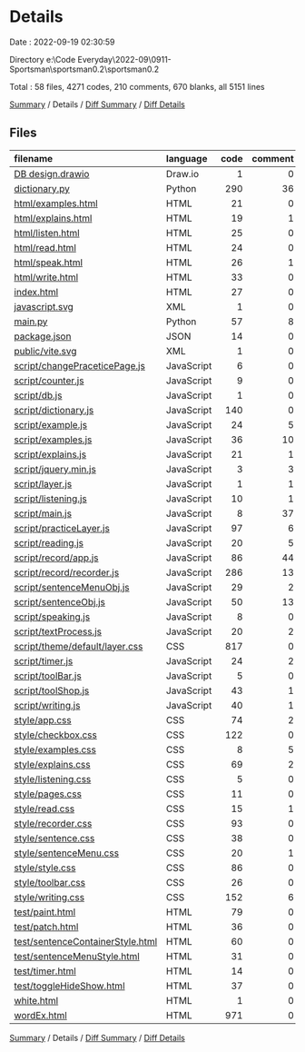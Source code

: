# Details

Date : 2022-09-19 02:30:59

Directory e:\\Code Everyday\\2022-09\\0911-Sportsman\\sportsman0.2\\sportsman0.2

Total : 58 files,  4271 codes, 210 comments, 670 blanks, all 5151 lines

[Summary](results.md) / Details / [Diff Summary](diff.md) / [Diff Details](diff-details.md)

## Files
| filename | language | code | comment | blank | total |
| :--- | :--- | ---: | ---: | ---: | ---: |
| [DB design.drawio](/DB%20design.drawio) | Draw.io | 1 | 0 | 0 | 1 |
| [dictionary.py](/dictionary.py) | Python | 290 | 36 | 75 | 401 |
| [html/examples.html](/html/examples.html) | HTML | 21 | 0 | 3 | 24 |
| [html/explains.html](/html/explains.html) | HTML | 19 | 1 | 3 | 23 |
| [html/listen.html](/html/listen.html) | HTML | 25 | 0 | 7 | 32 |
| [html/read.html](/html/read.html) | HTML | 24 | 0 | 4 | 28 |
| [html/speak.html](/html/speak.html) | HTML | 26 | 1 | 6 | 33 |
| [html/write.html](/html/write.html) | HTML | 33 | 0 | 3 | 36 |
| [index.html](/index.html) | HTML | 27 | 0 | 5 | 32 |
| [javascript.svg](/javascript.svg) | XML | 1 | 0 | 0 | 1 |
| [main.py](/main.py) | Python | 57 | 8 | 27 | 92 |
| [package.json](/package.json) | JSON | 14 | 0 | 0 | 14 |
| [public/vite.svg](/public/vite.svg) | XML | 1 | 0 | 0 | 1 |
| [script/changePraceticePage.js](/script/changePraceticePage.js) | JavaScript | 6 | 0 | 1 | 7 |
| [script/counter.js](/script/counter.js) | JavaScript | 9 | 0 | 1 | 10 |
| [script/db.js](/script/db.js) | JavaScript | 1 | 0 | 0 | 1 |
| [script/dictionary.js](/script/dictionary.js) | JavaScript | 140 | 0 | 11 | 151 |
| [script/example.js](/script/example.js) | JavaScript | 24 | 5 | 5 | 34 |
| [script/examples.js](/script/examples.js) | JavaScript | 36 | 10 | 14 | 60 |
| [script/explains.js](/script/explains.js) | JavaScript | 21 | 1 | 6 | 28 |
| [script/jquery.min.js](/script/jquery.min.js) | JavaScript | 3 | 3 | 1 | 7 |
| [script/layer.js](/script/layer.js) | JavaScript | 1 | 1 | 0 | 2 |
| [script/listening.js](/script/listening.js) | JavaScript | 10 | 1 | 5 | 16 |
| [script/main.js](/script/main.js) | JavaScript | 8 | 37 | 12 | 57 |
| [script/practiceLayer.js](/script/practiceLayer.js) | JavaScript | 97 | 6 | 12 | 115 |
| [script/reading.js](/script/reading.js) | JavaScript | 20 | 5 | 7 | 32 |
| [script/record/app.js](/script/record/app.js) | JavaScript | 86 | 44 | 37 | 167 |
| [script/record/recorder.js](/script/record/recorder.js) | JavaScript | 286 | 13 | 58 | 357 |
| [script/sentenceMenuObj.js](/script/sentenceMenuObj.js) | JavaScript | 29 | 2 | 2 | 33 |
| [script/sentenceObj.js](/script/sentenceObj.js) | JavaScript | 50 | 13 | 20 | 83 |
| [script/speaking.js](/script/speaking.js) | JavaScript | 8 | 0 | 2 | 10 |
| [script/textProcess.js](/script/textProcess.js) | JavaScript | 20 | 2 | 5 | 27 |
| [script/theme/default/layer.css](/script/theme/default/layer.css) | CSS | 817 | 0 | 146 | 963 |
| [script/timer.js](/script/timer.js) | JavaScript | 24 | 2 | 7 | 33 |
| [script/toolBar.js](/script/toolBar.js) | JavaScript | 5 | 0 | 2 | 7 |
| [script/toolShop.js](/script/toolShop.js) | JavaScript | 43 | 1 | 7 | 51 |
| [script/writing.js](/script/writing.js) | JavaScript | 40 | 1 | 11 | 52 |
| [style/app.css](/style/app.css) | CSS | 74 | 2 | 13 | 89 |
| [style/checkbox.css](/style/checkbox.css) | CSS | 122 | 0 | 22 | 144 |
| [style/examples.css](/style/examples.css) | CSS | 8 | 5 | 2 | 15 |
| [style/explains.css](/style/explains.css) | CSS | 69 | 2 | 16 | 87 |
| [style/listening.css](/style/listening.css) | CSS | 5 | 0 | 0 | 5 |
| [style/pages.css](/style/pages.css) | CSS | 11 | 0 | 1 | 12 |
| [style/read.css](/style/read.css) | CSS | 15 | 1 | 1 | 17 |
| [style/recorder.css](/style/recorder.css) | CSS | 93 | 0 | 18 | 111 |
| [style/sentence.css](/style/sentence.css) | CSS | 38 | 0 | 7 | 45 |
| [style/sentenceMenu.css](/style/sentenceMenu.css) | CSS | 20 | 1 | 3 | 24 |
| [style/style.css](/style/style.css) | CSS | 86 | 0 | 12 | 98 |
| [style/toolbar.css](/style/toolbar.css) | CSS | 26 | 0 | 3 | 29 |
| [style/writing.css](/style/writing.css) | CSS | 152 | 6 | 19 | 177 |
| [test/paint.html](/test/paint.html) | HTML | 79 | 0 | 9 | 88 |
| [test/patch.html](/test/patch.html) | HTML | 36 | 0 | 3 | 39 |
| [test/sentenceContainerStyle.html](/test/sentenceContainerStyle.html) | HTML | 60 | 0 | 10 | 70 |
| [test/sentenceMenuStyle.html](/test/sentenceMenuStyle.html) | HTML | 31 | 0 | 5 | 36 |
| [test/timer.html](/test/timer.html) | HTML | 14 | 0 | 5 | 19 |
| [test/toggleHideShow.html](/test/toggleHideShow.html) | HTML | 37 | 0 | 9 | 46 |
| [white.html](/white.html) | HTML | 1 | 0 | 2 | 3 |
| [wordEx.html](/wordEx.html) | HTML | 971 | 0 | 5 | 976 |

[Summary](results.md) / Details / [Diff Summary](diff.md) / [Diff Details](diff-details.md)